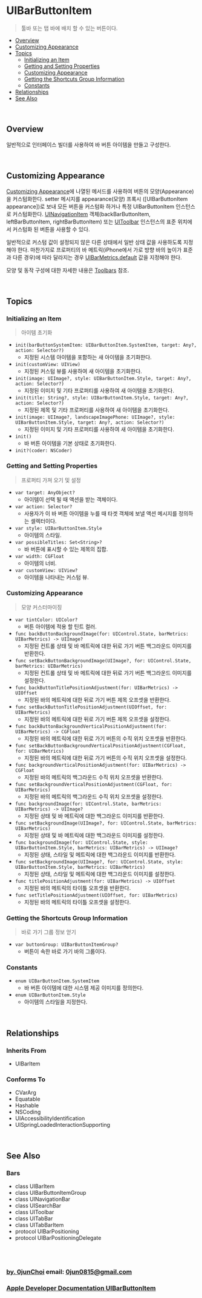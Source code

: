 # UIBarButtonItem
>  툴바 또는 탭 바에 배치 할 수 있는 버튼이다.


* [Overview](#overview)
* [Customizing Appearance](#customizing-appearance)
* [Topics](#topics)
    * [Initializing an Item](#initializing-an-item)
    * [Getting and Setting Properties](#getting-and-setting-properties)
    * [Customizing Appearance](#customizing-appearance-1)
    * [Getting the Shortcuts Group Information](#getting-the-shortcuts-group-information)
    * [Constants](#constants)
* [Relationships](#relationships)
* [See Also](#see-also)


&nbsp;      
## Overview
일반적으로 인터페이스 빌더를 사용하여 바 버튼 아이템을 만들고 구성한다.


&nbsp;
## Customizing Appearance
[Customizing Appearance](https://developer.apple.com/documentation/uikit/uibarbuttonitem#1656861)에 나열된 메서드를 사용하여 버튼의 모양(Appearance)을 커스텀화한다. setter 메시지를 appearance(모양) 프록시 ([UIBarButtonItem appearance])로 보내 모든 버튼을 커스텀화 하거나 특정 UIBarButtonItem 인스턴스로 커스텀화한다. [UINavigationItem](https://developer.apple.com/documentation/uikit/uinavigationitem) 객체(backBarButtonItem, leftBarButtonItem, rightBarButtonItem) 또는 [UIToolbar](https://developer.apple.com/documentation/uikit/uitoolbar) 인스턴스의 표준 위치에서 커스텀화 된 버튼을 사용할 수 있다.


일반적으로 커스텀 값이 설정되지 않은 다른 상태에서 일반 상태 값을 사용하도록 지정해야 한다. 마찬가지로 프로퍼티의 바 메트릭(iPhone에서 가로 방향 바의 높이가 표준과 다른 경우)에 따라 달라지는 경우 [UIBarMetrics.default](https://developer.apple.com/documentation/uikit/uibarmetrics/default) 값을 지정해야 한다.


모양 및 동작 구성에 대한 자세한 내용은 [Toolbars](https://developer.apple.com/library/archive/documentation/UserExperience/Conceptual/UIKitUICatalog/UIToolbar.html#//apple_ref/doc/uid/TP40012857-UIToolbar) 참조.


&nbsp;      
## Topics
### Initializing an Item
> 아이템 초기화

* `init(barButtonSystemItem: UIBarButtonItem.SystemItem, target: Any?, action: Selector?)`
    * 지정된 시스템 아이템을 포함하는 새 아이템을 초기화한다.
* `init(customView: UIView)`
    * 지정된 커스텀 뷰를 사용하여 새 아이템을 초기화한다.
* `init(image: UIImage?, style: UIBarButtonItem.Style, target: Any?, action: Selector?)`
    * 지정된 이미지 및 기타 프로퍼티를 사용하여 새 아이템을 초기화한다.
* `init(title: String?, style: UIBarButtonItem.Style, target: Any?, action: Selector?)`
    * 지정된 제목 및 기타 프로퍼티를 사용하여 새 아이템을 초기화한다.
* `init(image: UIImage?, landscapeImagePhone: UIImage?, style: UIBarButtonItem.Style, target: Any?, action: Selector?)`
    * 지정된 이미지 및 기타 프로퍼티를 사용하여 새 아이템을 초기화한다.
* `init()`
    * 바 버튼 아이템을 기본 상태로 초기화한다.
* `init?(coder: NSCoder)`


### Getting and Setting Properties
> 프로퍼티 가져 오기 및 설정
* `var target: AnyObject?`
    * 아이템이 선택 될 때 액션을 받는 객체이다.
* `var action: Selector?`
    * 사용자가 이 바 버튼 아이템을 누를 때 타겟 객체에 보낼 액션 메시지를 정의하는 셀렉터이다.
* `var style: UIBarButtonItem.Style`
    * 아이템의 스타일.
* `var possibleTitles: Set<String>?`
    * 바 버튼에 표시할 수 있는 제목의 집합.
* `var width: CGFloat`
    * 아이템의 너비.
* `var customView: UIView?`
    * 아이템을 나타내는 커스텀 뷰.
    

### Customizing Appearance
> 모양 커스터마이징

* `var tintColor: UIColor?`
    * 버튼 아이템에 적용 할 틴트 컬러.
* `func backButtonBackgroundImage(for: UIControl.State, barMetrics: UIBarMetrics) -> UIImage?`
    * 지정된 컨트롤 상태 및 바 메트릭에 대한 뒤로 가기 버튼 백그라운드 이미지를 반환한다.
* `func setBackButtonBackgroundImage(UIImage?, for: UIControl.State, barMetrics: UIBarMetrics)`
    * 지정된 컨트롤 상태 및 바 메트릭에 대한 뒤로 가기 버튼 백그라운드 이미지를 설정한다.
* `func backButtonTitlePositionAdjustment(for: UIBarMetrics) -> UIOffset`
    * 지정된 바의 메트릭에 대한 뒤로 가기 버튼 제목 오프셋을 반환한다. 
* `func setBackButtonTitlePositionAdjustment(UIOffset, for: UIBarMetrics)`
    * 지정된 바의 메트릭에 대한 뒤로 가기 버튼 제목 오프셋을 설정한다.
* `func backButtonBackgroundVerticalPositionAdjustment(for: UIBarMetrics) -> CGFloat`
    * 지정된 바의 메트릭에 대한 뒤로 가기 버튼의 수직 위치 오프셋을 반환한다.
* `func setBackButtonBackgroundVerticalPositionAdjustment(CGFloat, for: UIBarMetrics)`
    * 지정된 바의 메트릭에 대한 뒤로 가기 버튼의 수직 위치 오프셋을 설정한다.
* `func backgroundVerticalPositionAdjustment(for: UIBarMetrics) -> CGFloat`
    * 지정된 바의 메트릭의 백그라운드 수직 위치 오프셋을 반환한다.
* `func setBackgroundVerticalPositionAdjustment(CGFloat, for: UIBarMetrics)`
    * 지정된 바의 메트릭의 백그라운드 수직 위치 오프셋을 설정한다.
* `func backgroundImage(for: UIControl.State, barMetrics: UIBarMetrics) -> UIImage?`
    * 지정된 상태 및 바 메트릭에 대한 백그라운드 이미지를 반환한다.
* `func setBackgroundImage(UIImage?, for: UIControl.State, barMetrics: UIBarMetrics)`
    * 지정된 상태 및 바 메트릭에 대한 백그라운드 이미지를 설정한다.
* `func backgroundImage(for: UIControl.State, style: UIBarButtonItem.Style, barMetrics: UIBarMetrics) -> UIImage?`
    * 지정된 상태, 스타일 및 메트릭에 대한 백그라운드 이미지를 반환한다.
* `func setBackgroundImage(UIImage?, for: UIControl.State, style: UIBarButtonItem.Style, barMetrics: UIBarMetrics)`
    * 지정된 상태, 스타일 및 메트릭에 대한 백그라운드 이미지를 설정한다.
* `func titlePositionAdjustment(for: UIBarMetrics) -> UIOffset`
    * 지정된 바의 메트릭의 타이틀 오프셋을 반환한다.
* `func setTitlePositionAdjustment(UIOffset, for: UIBarMetrics)`
    * 지정된 바의 메트릭의 타이틀 오프셋을 설정한다.


### Getting the Shortcuts Group Information
> 바로 가기 그룹 정보 얻기

* `var buttonGroup: UIBarButtonItemGroup?`
    * 버튼이 속한 바로 가기 바의 그룹이다.
    

### Constants
* `enum UIBarButtonItem.SystemItem`
    * 바 버튼 아이템에 대한 시스템 제공 이미지를 정의한다.
* `enum UIBarButtonItem.Style`
    * 아이템의 스타일을 지정한다.
    

&nbsp;      
## Relationships
### Inherits From
* UIBarItem


### Conforms To
* CVarArg
* Equatable
* Hashable
* NSCoding
* UIAccessibilityIdentification
* UISpringLoadedInteractionSupporting


&nbsp;      
## See Also
### Bars
* class UIBarItem
* class UIBarButtonItemGroup
* class UINavigationBar
* class UISearchBar
* class UIToolbar
* class UITabBar
* class UITabBarItem
* protocol UIBarPositioning
* protocol UIBarPositioningDelegate


&nbsp;      
&nbsp;      
### [by. 0junChoi](https://github.com/0jun0815) email: <0jun0815@gmail.com>
### [Apple Developer Documentation UIBarButtonItem](https://developer.apple.com/documentation/uikit/uibarbuttonitem)

